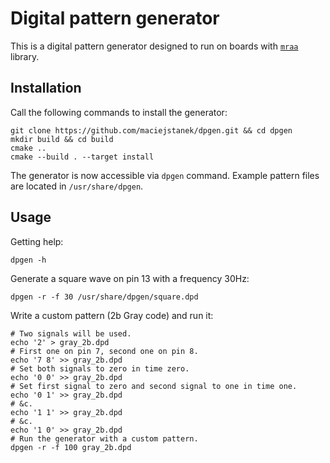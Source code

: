 Digital pattern generator
=========================

This is a digital pattern generator designed to run on boards with [`mraa`](https://github.com/maciejstanek/dpgen) library.

Installation
------------

Call the following commands to install the generator:
```
git clone https://github.com/maciejstanek/dpgen.git && cd dpgen
mkdir build && cd build
cmake ..
cmake --build . --target install
```

The generator is now accessible via `dpgen` command. Example pattern files are located in `/usr/share/dpgen`.

Usage
-----

Getting help:
```
dpgen -h
```

Generate a square wave on pin 13 with a frequency 30Hz:
```
dpgen -r -f 30 /usr/share/dpgen/square.dpd
```

Write a custom pattern (2b Gray code) and run it:
```
# Two signals will be used.
echo '2' > gray_2b.dpd
# First one on pin 7, second one on pin 8.
echo '7 8' >> gray_2b.dpd
# Set both signals to zero in time zero.
echo '0 0' >> gray_2b.dpd
# Set first signal to zero and second signal to one in time one.
echo '0 1' >> gray_2b.dpd
# &c.
echo '1 1' >> gray_2b.dpd
# &c.
echo '1 0' >> gray_2b.dpd
# Run the generator with a custom pattern.
dpgen -r -f 100 gray_2b.dpd
```
